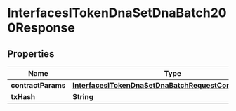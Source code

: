 

# InterfacesITokenDnaSetDnaBatch200Response


## Properties

| Name | Type | Description | Notes |
|------------ | ------------- | ------------- | -------------|
|**contractParams** | [**InterfacesITokenDnaSetDnaBatchRequestContractParams**](InterfacesITokenDnaSetDnaBatchRequestContractParams.md) |  |  |
|**txHash** | **String** |  |  |



